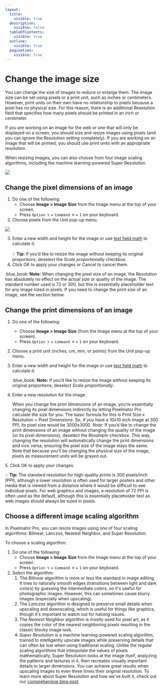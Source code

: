 ```yaml
---
layout:
  title:
    visible: true
  description:
    visible: false
  tableOfContents:
    visible: true
  outline:
    visible: true
  pagination:
    visible: true
---
```


# Change the image size

You can change the size of images to reduce or enlarge them. The image size can be set using pixels or a print unit, such as inches or centimeters. However, print units on their own have no relationship to pixels because a pixel has no physical size. For this reason, there is an additional Resolution field that specifies how many pixels should be printed in an inch or centimeter.&#x20;

If you are working on an image for the web or one that will only be displayed on a screen, you should size and resize images using pixels (and you can ignore the Resolution setting completely). If you are working on an image that will be printed, you should use print units with an appropriate resolution.&#x20;

When resizing images, you can also choose from four image scaling algorithms, including the machine learning-powered Super Resolution.

![](https://help.pixelmator.com/pixelmator-pro/3.5/assets/English/1654695622000.jpeg)

## Change the pixel dimensions of an image

1. Do one of the following:
   * Choose **Image > Image Size** from the Image menu at the top of your screen.
   * Press `Option ⌥` + `Command ⌘` + `I` on your keyboard.
2. Choose pixels from the Unit pop-up menu.

![](https://help.pixelmator.com/pixelmator-pro/3.5/assets/English/1654695671000.jpeg)

3. Enter a new width and height for the image or use [text field math](https://www.pixelmator.com/support/guide/pixelmator-pro/1392) to calculate it.\
   \
   :bulb: **Tip:** If you’d like to resize the image without keeping its original proportions, deselect the _Scale proportionally_ checkbox.
4. Click OK to apply your changes or Cancel to cancel them.

:blue\_book: **Note:** When changing the pixel size of an image, the Resolution has absolutely no effect on the actual size or quality of the image. The standard number used is 72 or 300, but this is essentially placeholder text for any image sized in pixels. If you need to change the print size of an image, see the section below.

## Change the print dimensions of an image

1. Do one of the following:
   * Choose **Image > Image Size** (from the Image menu at the top of your screen).
   * Press `Option ⌥` + `Command ⌘` + `I` on your keyboard.
2. Choose a print unit (inches, cm, mm, or points) from the Unit pop-up menu.
3.  Enter a new width and height for the image or use [text field math](../pixelmator-pro-basics/use-text-field-math.md) to calculate it.

    :blue\_book: **Note:** If you’d like to resize the image without keeping its original proportions, deselect _Scale proportionally_.
4.  Enter a new resolution for the image.

    When you change the print dimensions of an image, you’re essentially changing its pixel dimensions indirectly by letting Pixelmator Pro calculate the size for you. The basic formula for this is Print Size x Resolution = Pixel Dimensions. So, if you have a 10x10 inch image at 300 PPI, its pixel size would be 3000x3000. _Note:_ If you’d like to change the print dimensions of an image without changing the quality of the image (or its pixel dimensions), deselect the _Resample_ checkbox. This way, changing the resolution will automatically change the print dimensions and vice versa, ensuring the pixel size of the image stays the same. Note that because you'll be changing the physical size of the image, pixels as measurement units will be grayed out.&#x20;

5\. Click OK to apply your changes.

:bulb: **Tip:** The standard resolution for high-quality prints is 300 pixels/inch (PPI), although a lower resolution is often used for larger posters and other media that is viewed from a distance where it would be difficult to see individual pixels. For web graphics and images, a resolution of 72 PPI is often used as the default, although this is essentially placeholder text as web images should always be sized in pixels.

## Choose a different image scaling algorithm

In Pixelmator Pro, you can resize images using one of four scaling algorithms: Bilinear, Lanczos, Nearest Neighbor, and Super Resolution.

To choose a scaling algorithm:

1. Do one of the following:
   * Choose **Image > Image Size** from the Image menu at the top of your screen.
   * Press `Option ⌥` + `Command ⌘` + `I` on your keyboard.
2. Select the algorithm:
   1. The _Bilinear_ algorithm is more or less the standard in image editing. It tries to naturally smooth edges (transitions between light and dark colors) by guessing the intermediate colors, so it's useful for photographic images. However, this can sometimes cause blurry images (especially when upscaling).
   2. The _Lanczos_ algorithm is designed to preserve small details when upscaling and downscaling, which is useful for things like graphics, though it's important to watch out for haloing issues.
   3. The _Nearest Neighbor_ algorithm is mostly used for pixel art, as it copies the color of the nearest neighboring pixels resulting in the classic blocky image look.
   4. _Super Resolution_ is a machine learning-powered scaling algorithm, trained to intelligently upscale images while preserving details that can often be lost when using traditional scaling. Unlike the regular scaling algorithms that interpolate the values of pixels mathematically, Super Resolution looks at the image itself, analyzing the patterns and textures in it, then recreates visually important details in larger dimensions. You can achieve great results when upscaling images to even three times their original resolution. To learn more about Super Resolution and how we've built it, check out our [comprehensive blog post](https://www.pixelmator.com/blog/2019/12/17/all-about-the-new-ml-super-resolution-feature-in-pixelmator-pro/).
